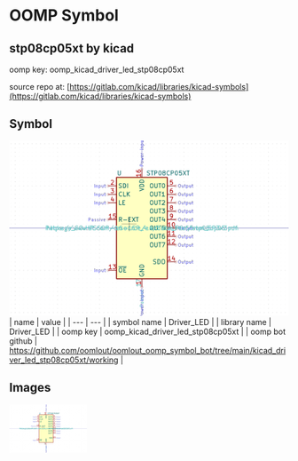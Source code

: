 # OOMP Symbol  
## stp08cp05xt  by kicad  
  
oomp key: oomp_kicad_driver_led_stp08cp05xt  
  
source repo at: [https://gitlab.com/kicad/libraries/kicad-symbols](https://gitlab.com/kicad/libraries/kicad-symbols)  
## Symbol  
  
[![working.png](working_600.png)](working.png)  
| name | value | 
| --- | --- | 
| symbol name | Driver_LED | 
| library name | Driver_LED | 
| oomp key | oomp_kicad_driver_led_stp08cp05xt | 
| oomp bot github | https://github.com/oomlout/oomlout_oomp_symbol_bot/tree/main/kicad_driver_led_stp08cp05xt/working | 
## Images  
  
[![working.png](working_140.png)](working.png)  
